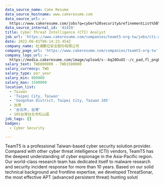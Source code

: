 ```yaml
---
data_source_name: Cake Resume
data_source_hostname: www.cakeresume.com
data_source_url: >-
  https://www.cakeresume.com/jobs?q=cyber%20security&refinementList%5Blang_name%5D%5B0%5D=English&refinementList%5Bsalary_type%5D=per_year&range%5Bsalary_range%5D%5Bmin%5D=1000000
data_source_internal_id: '41419'
title: Cyber Threat Intelligence (CTI) Analyst
job_url: 'https://www.cakeresume.com/companies/teamt5-org-tw/jobs/cti-analyst'
date: 2022-06-01T06:14:23.454Z
company_name: 杜浦數位安全股份有限公司
company_page_url: 'https://www.cakeresume.com/companies/teamt5-org-tw'
company_logo_url: >-
  https://media.cakeresume.com/image/upload/s--bq28OuOI--/c_pad,fl_png8,h_200,w_200/v1634284230/sncnupc4f0di3ftnbf2v.png
salary_text: TWD800000 - TWD1500000
salary_currency: TWD
salary_type: per_year
salary_min: 800000
salary_max: 1500000
location_list:
  - Taiwan
  - 'Taipei City, Taiwan'
  - 'Songshan District, Taipei City, Taiwan 105'
  - 台灣
  - '台北市, 台灣'
  - 105台灣台北市松山區
job_tags: []
badges:
  - Cyber Security

---
```


TeamT5 is a professional Taiwan-based cyber security solution provider. Compared with other cyber threat intelligence (CTI) vendors, TeamT5 has the deepest understanding of cyber espionage in the Asia-Pacific region. Our world-class research team has dedicated itself to malware research and security incident response for more than 10 years. Based on our solid technical background and frontline expertise, we developed ThreatSonar, the most effective APT (advanced persistent threat) hunting soluti